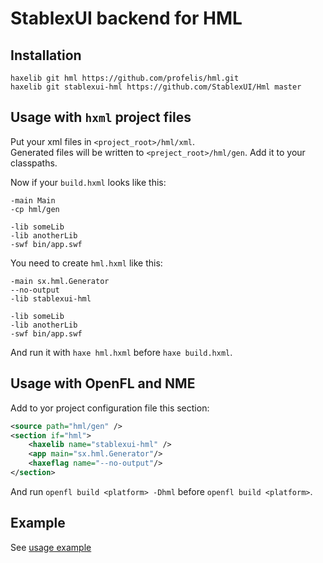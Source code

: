StablexUI backend for HML
=========================

Installation
----------------
```
haxelib git hml https://github.com/profelis/hml.git
haxelib git stablexui-hml https://github.com/StablexUI/Hml master
```

Usage with `hxml` project files
-------------------------------
Put your xml files in `<project_root>/hml/xml`.  
Generated files will be written to `<preject_root>/hml/gen`. Add it to your classpaths.

Now if your `build.hxml` looks like this:
```
-main Main
-cp hml/gen

-lib someLib
-lib anotherLib
-swf bin/app.swf
```
You need to create `hml.hxml` like this:
```
-main sx.hml.Generator
--no-output
-lib stablexui-hml

-lib someLib
-lib anotherLib
-swf bin/app.swf
```
And run it with `haxe hml.hxml` before `haxe build.hxml`.


Usage with OpenFL and NME
-------------------------
Add to yor project configuration file this section:
```xml
<source path="hml/gen" />
<section if="hml">
    <haxelib name="stablexui-hml" />
    <app main="sx.hml.Generator"/>
    <haxeflag name="--no-output"/>
</section>
```
And run `openfl build <platform> -Dhml` before `openfl build <platform>`.


Example
-----------
See [usage example](https://github.com/StablexUI/Examples/tree/master/hml/)